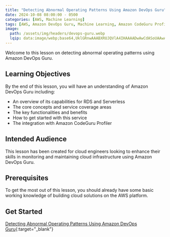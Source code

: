 ```yaml
---
title: "Detecting Abnormal Operating Patterns Using Amazon DevOps Guru"
date: 2024-10-08 08:00:00 - 0500
categories: [AWS, Machine Learning]
tags: [AWS, Amazon DevOps Guru, Machine Learning, Amazon CodeGuru Profiler, Amazon RDS, Serverless, AWS Lambda]
image: 
  path: /assets/img/headers/devops-guru.webp
  lqip: data:image/webp;base64,UklGRnwAAABXRUJQVlA4IHAAAADwAwCdASoUAAwAPzmEuVOvKKWisAgB4CcJbAC7ACIal23dPQFkDgAAAP65BPtG45ll2JMX3nMz+pLRW9K9gOwM+5/oxGuJbH7s5vBYzKEO/rcOYxPbAyUoHXGRT9I2NoUVa0LtK+FIeRhC0bCwAAAA
---
```


Welcome to this lesson on detecting abnormal operating patterns using Amazon DevOps Guru. 

## Learning Objectives
By the end of this lesson, you will have an understanding of Amazon DevOps Guru including:
- An overview of its capabilities for RDS and Serverless
- The core concepts and service coverage areas
- The key functionalities and benefits
- How to get started with this service
- The integration with Amazon CodeGuru Profiler

## Intended Audience
This lesson has been created for cloud engineers looking to enhance their skills in monitoring and maintaining cloud infrastructure using Amazon DevOps Guru.

## Prerequisites
To get the most out of this lesson, you should already have some basic working knowledge of building cloud solutions on the AWS platform.

## Get Started
[Detecting Abnormal Operating Patterns Using Amazon DevOps Guru](https://platform.qa.com/course/detecting-abnormal-operating-patterns-using-amazon-devops-guru-1/introduction-1727905761723/){:target="_blank"}